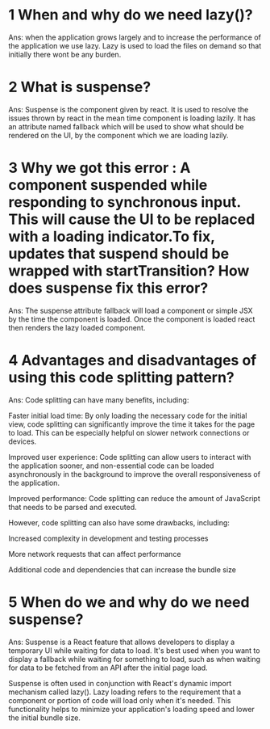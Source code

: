 # 1 When and why do we need lazy()?
Ans: when the application grows largely and to increase the performance of the application we use lazy. Lazy is used to load the files on demand so that initially there wont be any burden.

# 2 What is suspense?
Ans: Suspense is the component given by react. It is used to resolve the issues thrown by react in the mean time component is loading lazily. It has an attribute named fallback which will be used to show what should be rendered on the UI, by the component which we are loading lazily.

# 3  Why we got this error : A component suspended while responding to synchronous input. This will cause the UI to be replaced with a loading indicator.To fix, updates that suspend should be wrapped with startTransition? How does suspense fix this error?
Ans: The suspense attribute fallback will load  a component or simple JSX by the time the component is loaded. Once the component is loaded react then renders the lazy loaded component.

# 4 Advantages and disadvantages of using this code splitting pattern?
Ans: Code splitting can have many benefits, including:

Faster initial load time: By only loading the necessary code for the initial view, code splitting can significantly improve the time it takes for the page to load. This can be especially helpful on slower network connections or devices.

Improved user experience: Code splitting can allow users to interact with the application sooner, and non-essential code can be loaded asynchronously in the background to improve the overall responsiveness of the application.

Improved performance: Code splitting can reduce the amount of JavaScript that needs to be parsed and executed.

However, code splitting can also have some drawbacks, including:

Increased complexity in development and testing processes

More network requests that can affect performance

Additional code and dependencies that can increase the bundle size

# 5 When do we and why do we need suspense?
Ans: Suspense is a React feature that allows developers to display a temporary UI while waiting for data to load. It's best used when you want to display a fallback while waiting for something to load, such as when waiting for data to be fetched from an API after the initial page load.

Suspense is often used in conjunction with React's dynamic import mechanism called lazy(). Lazy loading refers to the requirement that a component or portion of code will load only when it's needed. This functionality helps to minimize your application's loading speed and lower the initial bundle size.